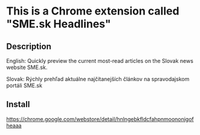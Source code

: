 ﻿This is a Chrome extension called "SME.sk Headlines"
====================================================

Description
-----------

English: Quickly preview the current most-read articles on the Slovak news website SME.sk.

Slovak: Rýchly prehľad aktuálne najčítanejších článkov na spravodajskom portáli SME.sk

Install
-------
https://chrome.google.com/webstore/detail/hnlngebkfldcfahpnmoononjgofheaaa